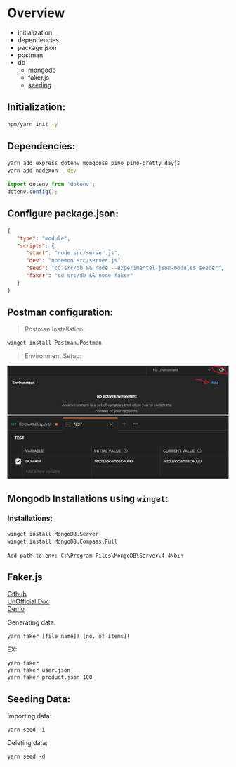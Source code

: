 # Overview

-  initialization
-  dependencies
-  package.json
-  postman
-  db
   -  mongodb
   -  faker.js
   -  [seeding](#seed)

## Initialization:

```bash
npm/yarn init -y
```

## Dependencies:

```bash
yarn add express dotenv mongoose pino pino-pretty dayjs
yarn add nodemon --dev
```

```ts
import dotenv from 'dotenv';
dotenv.config();
```

## Configure package.json:

```json
{
   "type": "module",
   "scripts": {
      "start": "node src/server.js",
      "dev": "nodemon src/server.js",
      "seed": "cd src/db && node --experimental-json-modules seeder",
      "faker": "cd src/db && node faker"
   }
}
```

## Postman configuration:

> Postman Installation:

```
winget install Postman.Postman
```

> Environment Setup:

![postman-1](./img/postman1.jpg) ![postman-2](./img/postman2.jpg)

## Mongodb Installations using `winget`:

### Installations:

```cmd
winget install MongoDB.Server
winget install MongoDB.Compass.Full
```

`Add path to env: C:\Program Files\MongoDB\Server\4.4\bin`

## Faker.js

[Github](https://github.com/marak/Faker.js/)\
[UnOfficial Doc](https://fakerjsdocs.netlify.app/)\
[Demo](https://rawgit.com/Marak/faker.js/master/examples/browser/index.html)

Generating data:

```
yarn faker [file_name]! [no. of items]!
```

EX:

```
yarn faker
yarn faker user.json
yarn faker product.json 100
```

<div id="seed"/>

## Seeding Data:

Importing data:

```
yarn seed -i
```

Deleting data:

```
yarn seed -d
```
